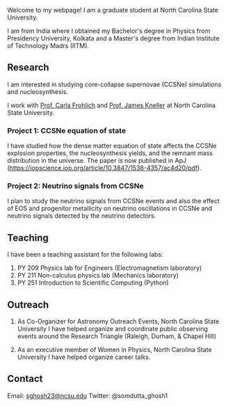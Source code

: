

Welcome to my webpage! I am a graduate student at North Carolina State University.

I am from India where I obtained my Bachelor's degree in Physics from Presidency University, Kolkata and a Master's degree from Indian Institute of Technology Madrs (IITM).

## Research

I am interested in studying core-collapse supernovae (CCSNe) simulations and nucleosynthesis.

I work with [Prof. Carla Frohlich](https://physics.sciences.ncsu.edu/people/cfrohli/) and [Prof. James Kneller](https://physics.sciences.ncsu.edu/people/jpknelle/) at North Carolina State University.

### Project 1: CCSNe equation of state

I have studied how the dense matter equation of state affects the CCSNe explosion properties, the nucleosynthesis yields, and the remnant mass distribution in the universe. The paper is now published in ApJ (https://iopscience.iop.org/article/10.3847/1538-4357/ac4d20/pdf). 

### Project 2: Neutrino signals from CCSNe

I plan to study the neutrino signals from CCSNe events and also the effect of EOS and progenitor metallicity on neutrino oscillations in CCSNe and neutrino signals detected by the neutrino detectors. 

## Teaching 

I have been a teaching assistant for the following labs:
1. PY 209 Physics lab for Engineers (Electromagnetism laboratory)
2. PY 211 Non-calculus physics lab (Mechanics laboratory)
3. PY 251 Introduction to Scientific Computing (Python)

## Outreach
    
1. As Co-Organizer for Astronomy Outreach Events, North Carolina State University I have helped organize and coordinate public observing events around the Research Triangle (Raleigh, Durham, & Chapel Hill)
	
2. As an executive member of Women in Physics, North Carolina State University I have helped organize career talks.

## Contact

Email: sghosh23@ncsu.edu
Twitter: @somdutta_ghosh1
